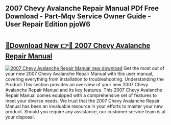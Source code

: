 ## 2007 Chevy Avalanche Repair Manual PDf Free Download - Part-Mqv Service Owner Guide - User Repair Edition pjoW6

# <h2><a href="http://bc26904.oget.top/?id=2007+Chevy+Avalanche+Repair+Manual">🔗Download New 👉🔴 2007 Chevy Avalanche Repair Manual</a></h2>

[![2007 Chevy Avalanche Repair Manual new download](https://i.imgur.com/5g1atiW.png)](http://bc26904.oget.top/?id=2007+Chevy+Avalanche+Repair+Manual)
Get the most out of your new 2007 Chevy Avalanche Repair Manual with this user manual, covering everything from installation to troubleshooting. Understanding the Product This section provides an overview of your new 2007 Chevy Avalanche Repair Manual and its key features. This 2007 Chevy Avalanche Repair Manual comes equipped with a comprehensive set of features to meet your diverse needs. We trust that the 2007 Chevy Avalanche Repair Manual has been an invaluable resource in your efforts to master your new product. Should you require any assistance, our customer service team is at your disposal.
